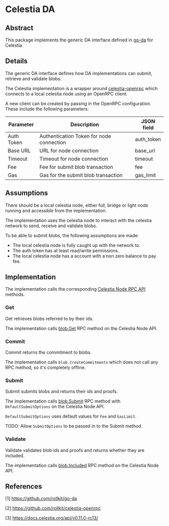 # Celestia DA

## Abstract

This package implements the generic DA interface defined in [go-da](https://github.com/rollkit/go-da) for Celestia.

## Details

The generic DA interface defines how DA implementations can submit, retrieve and validate blobs.

The Celestia implementation is a wrapper around [celestia-openrpc](https://github.com/rollkit/celestia-openrpc) which
connects to a local celestia node using an OpenRPC client.

A new client can be created by passing in the OpenRPC configuration. These include the following parameters:

| Parameter   | Description                                | JSON field  |
|-------------|--------------------------------------------|-------------|
| Auth Token  | Authentication Token for node connection   | auth_token  |
| Base URL    | URL for node connection                    | base_url    |
| Timeout     | Timeout for node connection                | timeout     |
| Fee         | Fee for submit blob transaction            | fee         |
| Gas         | Gas for the submit blob transaction        | gas_limit   |

## Assumptions

There should be a local celestia node, either full, bridge or light node running and accessible from the implementation.

The implementation uses the celestia node to interact with the celestia network to send, receive and validate blobs.

To be able to submit blobs, the following assumptions are made:

* The local celestia node is fully caught up with the network to.
* The auth token has at least read/write permissions.
* The local celestia node has a account with a non zero balance to pay fee.

## Implementation

The implementation calls the corresponding [Celestia Node RPC API](https://docs.celestia.org/api/v0.11.0-rc13) methods.

### Get

Get retrieves blobs referred to by their ids.

The implementation calls [blob.Get](https://docs.celestia.org/api/v0.11.0-rc13/#blob.Get) RPC method on the Celestia Node API.

### Commit

Commit returns the commitment to blobs.

The implementation calls `blob.CreateCommitments` which does not call any RPC method, so it's completely offline.

### Submit

Submit submits blobs and returns their ids and proofs.

The implementation calls [blob.Submit](https://docs.celestia.org/api/v0.11.0-rc13/#blob.Submit) RPC method with `DefaultSubmitOptions` on the Celestia Node API.

`DefaultSubmitOptions` uses default values for `Fee` and `GasLimit`.

TODO: Allow `SubmitOptions` to be passed in to the Submit method.

### Validate

Validate validates blob ids and proofs and returns whether they are included.

The implementation calls [blob.Included](https://docs.celestia.org/api/v0.11.0-rc13/#blob.Included) RPC method on the Celestia Node API.

## References
[1] https://github.com/rollkit/go-da

[2] https://github.com/rollkit/celestia-openrpc

[3] https://docs.celestia.org/api/v0.11.0-rc13/

